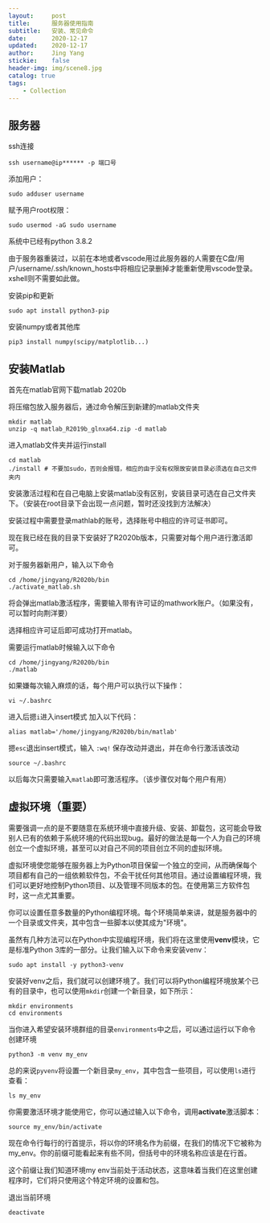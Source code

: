 ```yaml
---
layout:     post
title:      服务器使用指南
subtitle:   安装、常见命令
date:       2020-12-17
updated:    2020-12-17
author:     Jing Yang
stickie:    false
header-img: img/scene8.jpg
catalog: true
tags:
    - Collection	
---
```


## 服务器

ssh连接

```
ssh username@ip****** -p 端口号
```

添加用户：

```
sudo adduser username
```

赋予用户root权限：

```
sudo usermod -aG sudo username
```

系统中已经有python 3.8.2

由于服务器重装过，以前在本地或者vscode用过此服务器的人需要在C盘/用户/username/.ssh/known_hosts中将相应记录删掉才能重新使用vscode登录。xshell则不需要如此做。

安装pip和更新

```
sudo apt install python3-pip
```

安装numpy或者其他库

```
pip3 install numpy(scipy/matplotlib...)
```

## 安装Matlab

首先在matlab官网下载matlab 2020b

[Matlab 2020b]: https://www.mathworks.com/downloads/web_downloads/download_release?release=R2020b

将压缩包放入服务器后，通过命令解压到新建的matlab文件夹

```
mkdir matlab
unzip -q matlab_R2019b_glnxa64.zip -d matlab
```

进入matlab文件夹并运行install

```
cd matlab
./install # 不要加sudo，否则会报错，相应的由于没有权限故安装目录必须选在自己文件夹内
```

安装激活过程和在自己电脑上安装matlab没有区别，安装目录可选在自己文件夹下。（安装在root目录下会出现一点问题，暂时还没找到方法解决）

安装过程中需要登录mathlab的账号，选择账号中相应的许可证书即可。

现在我已经在我的目录下安装好了R2020b版本，只需要对每个用户进行激活即可。

对于服务器新用户，输入以下命令

```
cd /home/jingyang/R2020b/bin
./activate_matlab.sh
```

将会弹出matlab激活程序，需要输入带有许可证的mathwork账户。（如果没有，可以暂时向荆洋要）

选择相应许可证后即可成功打开matlab。

需要运行matlab时候输入以下命令

```
cd /home/jingyang/R2020b/bin
./matlab
```

如果嫌每次输入麻烦的话，每个用户可以执行以下操作：

```
vi ~/.bashrc
```

进入后摁`i`进入insert模式 加入以下代码：

```
alias matlab='/home/jingyang/R2020b/bin/matlab'
```

摁`esc`退出insert模式，输入 `:wq!` 保存改动并退出，并在命令行激活该改动

```
source ~/.bashrc
```

以后每次只需要输入`matlab`即可激活程序。（该步骤仅对每个用户有用）

## 虚拟环境（重要）

需要强调一点的是不要随意在系统环境中直接升级、安装、卸载包，这可能会导致别人已有的依赖于系统环境的代码出现bug。最好的做法是每一个人为自己的环境创立一个虚拟环境，甚至可以对自己不同的项目创立不同的虚拟环境。

虚拟环境使您能够在服务器上为Python项目保留一个独立的空间，从而确保每个项目都有自己的一组依赖软件包，不会干扰任何其他项目。通过设置编程环境，我们可以更好地控制Python项目、以及管理不同版本的包。在使用第三方软件包时，这一点尤其重要。

你可以设置任意多数量的Python编程环境。每个环境简单来讲，就是服务器中的一个目录或文件夹，其中包含一些脚本以使其成为"环境"。

虽然有几种方法可以在Python中实现编程环境，我们将在这里使用**venv**模块，它是标准Python 3库的一部分。让我们输入以下命令来安装venv：

```
sudo apt install -y python3-venv
```

安装好venv之后，我们就可以创建环境了。我们可以将Python编程环境放某个已有的目录中，也可以使用`mkdir`创建一个新目录，如下所示：

```
mkdir environments
cd environments
```

当你进入希望安装环境群组的目录`environments`中之后，可以通过运行以下命令创建环境

```
python3 -m venv my_env
```

总的来说`pyvenv`将设置一个新目录`my_env`，其中包含一些项目，可以使用`ls`进行查看：

```
ls my_env
```

你需要激活环境才能使用它，你可以通过输入以下命令，调用**activate**激活脚本：

```
source my_env/bin/activate
```

现在命令行每行的行首提示，将以你的环境名作为前缀，在我们的情况下它被称为my_env。你的前缀可能看起来有些不同，但括号中的环境名称应该是在行首。

这个前缀让我们知道环境my env当前处于活动状态，这意味着当我们在这里创建程序时，它们将只使用这个特定环境的设置和包。

退出当前环境

```
deactivate
```

